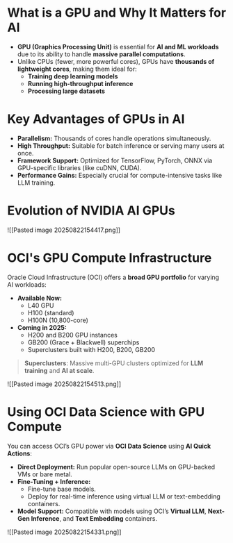 
# What is a GPU and Why It Matters for AI

- **GPU (Graphics Processing Unit)** is essential for **AI and ML workloads** due to its ability to handle **massive parallel computations**.
- Unlike CPUs (fewer, more powerful cores), GPUs have **thousands of lightweight cores**, making them ideal for:
    - **Training deep learning models**
    - **Running high-throughput inference**
    - **Processing large datasets**
# Key Advantages of GPUs in AI

- **Parallelism:** Thousands of cores handle operations simultaneously.    
- **High Throughput:** Suitable for batch inference or serving many users at once.
- **Framework Support:** Optimized for TensorFlow, PyTorch, ONNX via GPU-specific libraries (like cuDNN, CUDA).
- **Performance Gains:** Especially crucial for compute-intensive tasks like LLM training.
# Evolution of NVIDIA AI GPUs

![[Pasted image 20250822154417.png]]
# OCI's GPU Compute Infrastructure

Oracle Cloud Infrastructure (OCI) offers a **broad GPU portfolio** for varying AI workloads:

- **Available Now:**
    - L40 GPU
    - H100 (standard)
    - H100N (10,800-core)
- **Coming in 2025:**
    - H200 and B200 GPU instances
    - GB200 (Grace + Blackwell) superchips
    - Superclusters built with H200, B200, GB200

> **Superclusters**: Massive multi-GPU clusters optimized for **LLM training** and **AI at scale**.

![[Pasted image 20250822154513.png]]
# Using OCI Data Science with GPU Compute

You can access OCI’s GPU power via **OCI Data Science** using **AI Quick Actions**:
- **Direct Deployment:** Run popular open-source LLMs on GPU-backed VMs or bare metal.
- **Fine-Tuning + Inference:**
    - Fine-tune base models.
    - Deploy for real-time inference using virtual LLM or text-embedding containers.
- **Model Support:** Compatible with models using OCI’s **Virtual LLM**, **Next-Gen Inference**, and **Text Embedding** containers.

![[Pasted image 20250822154331.png]]